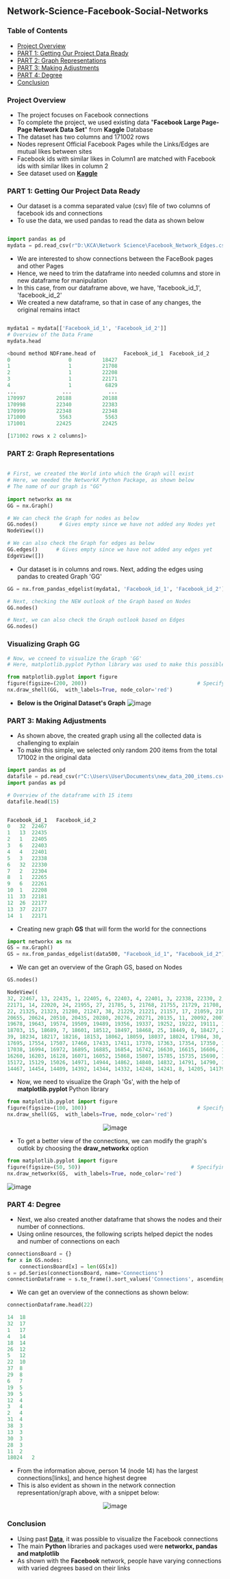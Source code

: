## Network-Science-Facebook-Social-Networks
### Table of Contents
- [Project Overview](#project-overview)
- [PART 1: Getting Our Project Data Ready](#part-1-getting-our-project-data-ready)
- [PART 2: Graph Representations](#part-2-graph-representations)
- [PART 3: Making Adjustments](#part-3-making-adjustments)
- [PART 4: Degree](#part-4-degree)
- [Conclusion](#conclusion)
### Project Overview

- The project focuses on Facebook connections
- To complete the project, we used existing data "**Facebook Large Page-Page Network Data Set**" from **Kaggle** Database
- The dataset has two columns and 171002 rows
- Nodes represent Official Facebook Pages while the Links/Edges are mutual likes between sites
- Facebook ids with similar likes in Column1 are matched with Facebook ids with similar likes in column 2
- See dataset used on **[Kaggle](https://www.kaggle.com/ishandutta/facebook-large-pagepage-network-data-set)**

### PART 1: Getting Our Project Data Ready
- Our dataset is a comma separated value (csv) file of two columns of facebook ids and connections
- To use the data, we used pandas to read the data as shown below

```py

import pandas as pd
mydata = pd.read_csv(r"D:\KCA\Network Science\Facebook_Network_Edges.csv")
```
- We are interested to show connections between the FaceBook pages and other Pages
- Hence, we need to trim the dataframe into needed columns and store in new dataframe for manipulation
- In this case, from our dataframe above, we have, 'facebook_id_1', 'facebook_id_2'
- We created a new dataframe, so that in case of any changes, the original remains intact

```py

mydata1 = mydata[['Facebook_id_1', 'Facebook_id_2']]
# Overview of the Data Frame
mydata.head

<bound method NDFrame.head of         Facebook_id_1  Facebook_id_2
0                   0          18427
1                   1          21708
2                   1          22208
3                   1          22171
4                   1           6829
...               ...            ...
170997          20188          20188
170998          22340          22383
170999          22348          22348
171000           5563           5563
171001          22425          22425

[171002 rows x 2 columns]>
```

### PART 2: Graph Representations
```py

# First, we created the World into which the Graph will exist
# Here, we needed the NetworkX Python Package, as shown below
# The name of our graph is "GG"
​
import networkx as nx
GG = nx.Graph()

# We can check the Graph for nodes as below
GG.nodes()       # Gives empty since we have not added any Nodes yet
NodeView(())

# We can also check the Graph for edges as below
GG.edges()      # Gives empty since we have not added any edges yet
EdgeView([])
```
- Our dataset is in columns and rows. Next, adding the edges using pandas to created Graph 'GG'
```py
GG = nx.from_pandas_edgelist(mydata1, 'Facebook_id_1', 'Facebook_id_2')

# Next, checking the NEW outlook of the Graph based on Nodes
GG.nodes()

# Next, we can also check the Graph outlook based on Edges
GG.nodes()
```
### Visualizing Graph GG
```py
# Now, we ccneed to visualize the Graph 'GG'
# Here, matplotlib.pyplot Python library was used to make this possible

from matplotlib.pyplot import figure
figure(figsize=(200, 200))                                    # Specifying the figure size
nx.draw_shell(GG,  with_labels=True, node_color='red')
```
- **Below is the Original Dataset's Graph**
![image](https://user-images.githubusercontent.com/77758884/159598159-f483442d-93d7-4ca2-a268-83051cb6491e.png)

### PART 3: Making Adjustments
- As shown above, the created graph using all the collected data is challenging to explain
- To make this simple, we selected only random 200 items from the total 171002 in the original data
```py
import pandas as pd
datafile = pd.read_csv(r"C:\Users\User\Documents\new_data_200_items.csv")
import pandas as pd

# Overview of the dataframe with 15 items
datafile.head(15)


Facebook_id_1	Facebook_id_2
0	32	22467
1	13	22435
2	1	22405
3	6	22403
4	4	22401
5	3	22338
6	32	22330
7	2	22304
8	1	22265
9	6	22261
10	1	22208
11	33	22181
12	26	22177
13	37	22177
14	1	22171
```
- Creating new graph **GS** that will form the world for the connections
​
```py
import networkx as nx
GS = nx.Graph()
GS = nx.from_pandas_edgelist(data500, "Facebook_id_1", "Facebook_id_2")
```
- We can get an overview of the Graph GS, based on Nodes
```py
GS.nodes()

NodeView((
32, 22467, 13, 22435, 1, 22405, 6, 22403, 4, 22401, 3, 22338, 22330, 2, 22304, 22265, 22261, 22208, 33, 22181, 26, 22177, 37, 
22171, 14, 22020, 24, 21955, 27, 21785, 5, 21768, 21755, 21729, 21708, 21631, 31, 21598, 21538, 36, 21489, 12, 21430, 35, 21424,
22, 21325, 21323, 21280, 21247, 38, 21229, 21221, 21157, 17, 21059, 21035, 20983, 18, 20938, 19, 20923, 29, 20895, 20876, 20829,
20655, 20624, 20510, 20435, 20280, 20276, 20271, 20135, 11, 20092, 20071, 20024, 19957, 19901, 19837, 19753, 19743, 19700, 23,
19678, 19643, 19574, 19509, 19489, 19356, 19337, 19252, 19222, 19111, 18949, 18893, 18886, 18858, 18782, 18754, 18727, 18725,
18703, 15, 18689, 7, 18601, 18512, 18497, 18468, 25, 18449, 0, 18427, 28, 18396, 18391, 18374, 18368, 18304, 21, 18272, 18263,
39, 18234, 18217, 18216, 18153, 18062, 18059, 18037, 18024, 17984, 30, 17983, 17866, 17848, 17845, 17833, 17818, 17772, 17728,
17695, 17554, 17507, 17460, 17433, 17411, 17370, 17363, 17354, 17350, 17346, 17325, 17252, 17242, 17178, 17163, 17090, 17088,
17038, 16994, 16972, 16895, 16885, 16854, 16742, 16630, 16615, 16606, 16590, 16534, 16524, 16420, 16417, 16406, 16399, 16282,
16260, 16203, 16128, 16071, 16052, 15868, 15807, 15785, 15735, 15690, 15644, 15531, 15507, 15368, 15359, 15323, 15191, 15174,
15172, 15129, 15026, 14971, 14944, 14862, 14840, 14832, 14791, 14790, 14768, 14666, 34, 14650, 14628, 14597, 14547, 9, 14497,
14467, 14454, 14409, 14392, 14344, 14332, 14248, 14241, 8, 14205, 14179, 14164))
```
- Now, we need to visualize the Graph 'Gs', with the help of **matplotlib.pyplot** Python library
```py
from matplotlib.pyplot import figure
figure(figsize=(100, 100))                                    # Specifying the figure size
nx.draw_shell(GS,  with_labels=True, node_color='red')
```
<div align="center">
  
  ![image](https://user-images.githubusercontent.com/77758884/159599622-70953b15-c52f-4e0c-8470-70524e705a1e.png)
 
</div>

- To get a better view of the connections, we can modify the graph's outlok by choosing the **draw_networkx** option
```py
from matplotlib.pyplot import figure
figure(figsize=(50, 50))                                    # Specifying the figure size
nx.draw_networkx(GS,  with_labels=True, node_color='red')
```
![image](https://user-images.githubusercontent.com/77758884/159599897-b6ca053a-fb78-4fd2-be79-e1969371a16e.png)

### PART 4: Degree
- Next, we also created another dataframe that shows the nodes and their number of connections.
- Using online resources, the following scripts helped depict the nodes and number of connections on each
```py
connectionsBoard = {}
for x in GS.nodes:
    connectionsBoard[x] = len(GS[x])
s = pd.Series(connectionsBoard, name='Connections')
connectionDataframe = s.to_frame().sort_values('Connections', ascending = False)
```
- We can get an overview of the connections as shown below:
```py
connectionDataframe.head(22)

14	18
32	17
1	17
4	14
18	14
26	12
5	12
22	10
37	8
29	8
6	7
19	5
39	5
12	4
3	4
2	4
31	4
38	3
13	3
30	3
28	3
11	2
18024	2

```
- From the information above, person 14 (node 14) has the largest connections[links], and hence highest degree
- This is also evident as shown in the network connection representation/graph above, with a snippet below:

<div align="center"
     
![image](https://user-images.githubusercontent.com/77758884/159600488-8502a97c-8853-4e9c-8ffb-3e2e78f93811.png)
     
</div>

### Conclusion
- Using past **[Data](https://www.kaggle.com/ishandutta/facebook-large-pagepage-network-data-set)**, it was possible to visualize the Facebook connections
- The main **Python** libraries and packages used were **networkx, pandas and matplotlib**
- As shown with the **Facebook** network, people have varying connections with varied degrees based on their links
